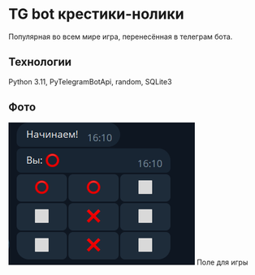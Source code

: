 # TG bot крестики-нолики
Популярная во всем мире игра, перенесённая в телеграм бота.

## Технологии
Python 3.11, PyTelegramBotApi, random, SQLite3

## Фото

![images/TicTacToe.png](images/TicTacToe.png)
Поле для игры
